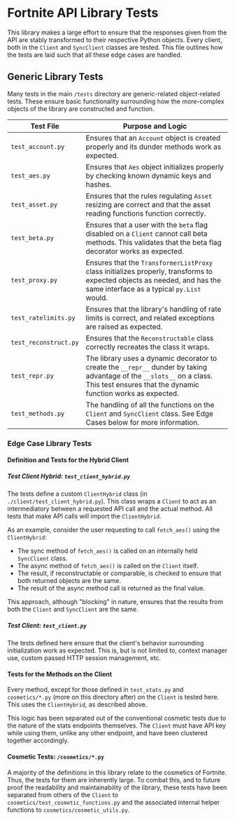 # Fortnite API Library Tests

This library makes a large effort to ensure that the responses given from the API are stably transformed to their
respective Python objects. Every client, both in the `Client` and `SyncClient` classes are tested. This file
outlines how the tests are laid such that all these edge cases are handled.

## Generic Library Tests

Many tests in the main `/tests` directory are generic-related object-related tests. These ensure basic functionality surrounding how the more-complex objects of the library are constructed and function.

| Test File             | Purpose and Logic                                                                                                                                                                      |
| --------------------- | -------------------------------------------------------------------------------------------------------------------------------------------------------------------------------------- |
| `test_account.py`     | Ensures that an `Account` object is created properly and its dunder methods work as expected.                                                                                          |
| `test_aes.py`         | Ensures that `Aes` object initializes properly by checking known dynamic keys and hashes.                                                                                              |
| `test_asset.py`       | Ensures that the rules regulating `Asset` resizing are correct and that the asset reading functions function correctly.                                                                |
| `test_beta.py`        | Ensures that a user with the `beta` flag disabled on a `Client` cannot call beta methods. This validates that the beta flag decorator works as expected.                               |
| `test_proxy.py`       | Ensures that the `TransformerListProxy` class initializes properly, transforms to expected objects as needed, and has the same interface as a typical `py.List` would.                 |
| `test_ratelimits.py`  | Ensures that the library's handling of rate limits is correct, and related exceptions are raised as expected.                                                                          |
| `test_reconstruct.py` | Ensures that the `Reconstructable` class correctly recreates the class it wraps.                                                                                                       |
| `test_repr.py`        | The library uses a dynamic decorator to create the `__repr__` dunder by taking advantage of the `__slots__` on a class. This test ensures that the dynamic function works as expected. |
| `test_methods.py`     | The handling of all the functions on the `Client` and `SyncClient` class. See Edge Cases below for more information. |

### Edge Case Library Tests

#### Definition and Tests for the Hybrid Client

##### Test Client Hybrid: `test_client_hybrid.py`

The tests define a custom `ClientHybrid` class (in `./client/test_client_hybrid.py`). This class wraps a `Client` to act as an intermediatory between a requested API call and the actual method. All tests that make API calls will import the `ClientHybrid`.

As an example, consider the user requesting to call `fetch_aes()` using the `ClientHybrid`:

- The sync method of `fetch_aes()` is called on an internally held `SyncClient` class.
- The async method of `fetch_aes()` is called on the `Client` itself.
- The result, if reconstructable or comparable, is checked to ensure that both returned objects are the same.
- The result of the async method call is returned as the final value.

This approach, although "blocking" in nature, ensures that the results from both the `Client` and `SyncClient` are the same.

##### Test Client: `test_client.py`

The tests defined here ensure that the client's behavior surrounding initialization work as expected. This is, but is not limited to, context manager use, custom passed HTTP session management, etc.

#### Tests for the Methods on the Client

Every method, except for those defined in `test_stats.py` and `cosmetics/*.py` (more on this directory after) on the `Client` is tested here. This uses the `ClientHybrid`, as described above.

This logic has been separated out of the conventional cosmetic tests due to the nature of the stats endpoints themselves. The `Client` must have API key while using them, unlike any other endpoint, and have been clustered together accordingly.

#### Cosmetic Tests: `/cosmetics/*.py`

A majority of the definitions in this library relate to the cosmetics of Fortnite. Thus, the tests for them are inherently large. To combat this, and to future proof the readability and maintainability of the library, these tests have been separated from others of the `Client` to `cosmetics/test_cosmetic_functions.py` and the associated internal helper functions to `cosmetics/cosmetic_utils.py`.
